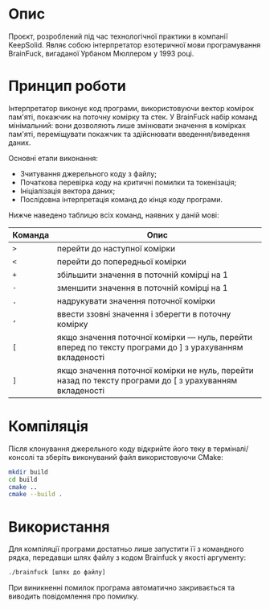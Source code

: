 # Опис

Проєкт, розроблений під час технологічної практики в компанії KeepSolid.
Являє собою інтерпретатор езотеричної мови програмування BrainFuck, вигаданої
Урбаном Мюллером у 1993 році.

# Принцип роботи

Інтерпретатор виконує код програми, використовуючи вектор комірок пам'яті,
покажчик на поточну комірку та стек. У BrainFuck набір команд мінімальний:
вони дозволяють лише змінювати значення в комірках пам'яті, переміщувати
покажчик та здійснювати введення/виведення даних.

Основні етапи виконання:

- Зчитування джерельного коду з файлу;
- Початкова перевірка коду на критичні помилки та токенізація;
- Ініціалізація вектора даних;
- Послідовна інтерпретація команд до кінця коду програми.

Нижче наведено таблицю всіх команд, наявних у даній мові:

| Команда | Опис                                                                                                    |
| ------- | ------------------------------------------------------------------------------------------------------- |
| `>`     | перейти до наступної комірки                                                                            |
| `<`     | перейти до попередньої комірки                                                                          |
| `+`     | збільшити значення в поточній комірці на 1                                                              |
| `-`     | зменшити значення в поточній комірці на 1                                                               |
| `.`     | надрукувати значення поточної комірки                                                                   |
| `,`     | ввести ззовні значення і зберегти в поточну комірку                                                     |
| `[`     | якщо значення поточної комірки — нуль, перейти вперед по тексту програми до ] з урахуванням вкладеності |
| `]`     | якщо значення поточної комірки не нуль, перейти назад по тексту програми до [ з урахуванням вкладеності |

# Компіляція

Після клонування джерельного коду відкрийте його теку в терміналі/консолі та
зберіть виконуваний файл використовуючи CMake:

```sh
mkdir build
cd build
cmake ..
cmake --build .
```

# Використання

Для компіляції програми достатньо лише запустити її з командного рядка,
передавши шлях файлу з кодом Brainfuck у якості аргументу:

```sh
./brainfuck [шлях до файлу]
```

При виникненні помилок програма автоматично закривається та виводить
повідомлення про помилку.
